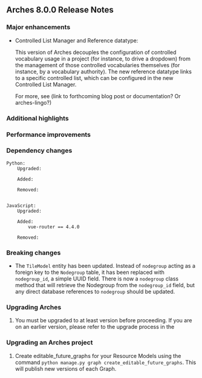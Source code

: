 Arches 8.0.0 Release Notes
--------------------------

### Major enhancements

- Controlled List Manager and Reference datatype:

    This version of Arches decouples the configuration of controlled vocabulary usage in a
    project (for instance, to drive a dropdown) from the management of those controlled
    vocabularies themselves (for instance, by a vocabulary authority). The new reference
    datatype links to a specific controlled list, which can be configured in the new
    Controlled List Manager.

    For more, see (link to forthcoming blog post or documentation? Or arches-lingo?)

### Additional highlights

### Performance improvements

### Dependency changes
```
Python:
    Upgraded:

    Added:

    Removed:


JavaScript:
    Upgraded:

    Added:
        vue-router == 4.4.0

    Removed:
```

### Breaking changes
- The `TileModel` entity has been updated. Instead of `nodegroup` acting as a foreign key to the `Nodegroup` table, it has been replaced with `nodegroup_id`, a simple UUID field. There is now a `nodegroup` class method that will retrieve the Nodegroup from the `nodegroup_id` field, but any direct database references to `nodegroup` should be updated.

### Upgrading Arches

1. You must be upgraded to at least version   before proceeding. If you are on an earlier version, please refer to the upgrade process in the []()

### Upgrading an Arches project

1. Create editable_future_graphs for your Resource Models using the command `python manage.py graph create_editable_future_graphs`. This will publish new versions of each Graph.

